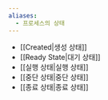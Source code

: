```yaml
---
aliases:
  - 프로세스의 상태
---
```

- [[Created|생성 상태]]
- [[Ready State|대기 상태]]
- [[실행 상태|실행 상태]]
- [[중단 상태|중단 상태]]
- [[종료 상태|종료 상태]]